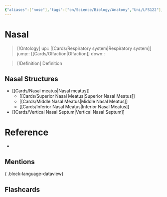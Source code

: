 ```yaml
---
{"aliases":["nose"],"tags":["on/Science/Biology/Anatomy","Uni/LFS122"],"dg-publish":true,"permalink":"/cards/nasal/","dgPassFrontmatter":true}
---
```


# Nasal

> [!Ontology]
> up:: [[Cards/Respiratory system\|Respiratory system]]
> jump:: [[Cards/Olfaction\|Olfaction]]
> down:: 

> [!Definition] Definition
> 

## Nasal Structures
- [[Cards/Nasal meatus\|Nasal meatus]]
	- [[Cards/Superior Nasal Meatus\|Superior Nasal Meatus]]
	- [[Cards/Middle Nasal Meatus\|Middle Nasal Meatus]]
	- [[Cards/Inferior Nasal Meatus\|Inferior Nasal Meatus]]
- [[Cards/Vertical Nasal Septum\|Vertical Nasal Septum]]

# Reference
- 

## Mentions

{ .block-language-dataview}

## Flashcards
